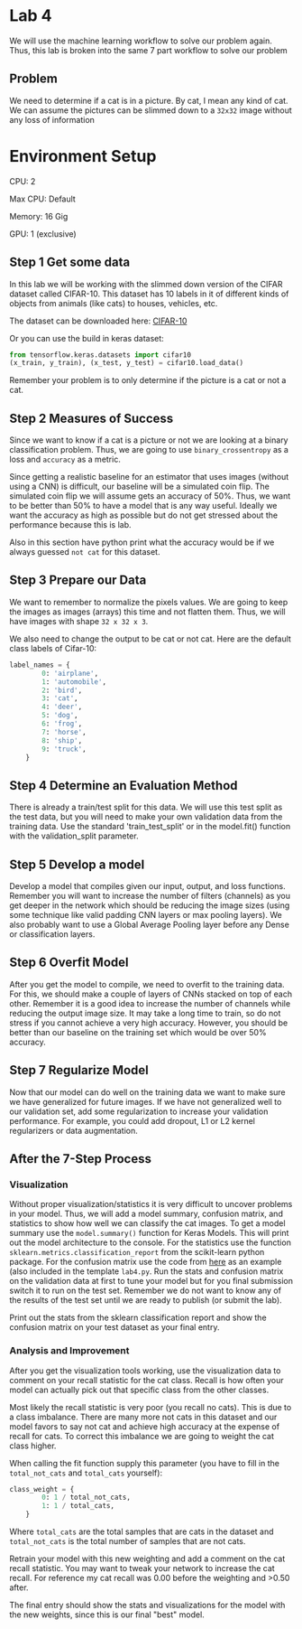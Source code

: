 # Lab 4
We will use the machine learning workflow to solve our problem again. Thus, this lab is broken into the same 7 part workflow to solve our problem
## Problem 
We need to determine if a cat is in a picture. By cat, I mean any kind of cat. We can assume the pictures can be slimmed down to a `32x32` image without any loss of information

# Environment Setup
CPU:                2

Max CPU:         Default

Memory:         16 Gig

GPU:                 1 (exclusive)

## Step 1 Get some data
In this lab we will be working with the slimmed down version of the CIFAR dataset called CIFAR-10. This dataset has 10 labels in it of different kinds of objects from animals (like cats) to houses, vehicles, etc. 

The dataset can be downloaded here:
[CIFAR-10](https://www.cs.toronto.edu/~kriz/cifar.html)

Or you can use the build in keras dataset:
```python
from tensorflow.keras.datasets import cifar10
(x_train, y_train), (x_test, y_test) = cifar10.load_data()
```
Remember your problem is to only determine if the picture is a cat or not a cat.

## Step 2 Measures of Success
Since we want to know if a cat is a picture or not we are looking at a binary classification problem. Thus, we are going to use `binary_crossentropy` as a loss and `accuracy` as a metric.

Since getting a realistic baseline for an estimator that uses images (without using a CNN) is difficult, our baseline will be a simulated coin flip. The simulated coin flip we will assume gets an accuracy of 50%. Thus, we want to be better than 50% to have a model that is any way useful. Ideally we want the accuracy as high as possible but do not get stressed about the performance because this is lab. 

Also in this section have python print what the accuracy would be if we always guessed `not cat` for this dataset.

## Step 3 Prepare our Data
We want to remember to normalize the pixels values. We are going to keep the images as images (arrays) this time and not flatten them. Thus, we will have images with shape `32 x 32 x 3`.

We also need to change the output to be cat or not cat. Here are the default class labels of Cifar-10:
```python
label_names = {
        0: 'airplane',
        1: 'automobile',
        2: 'bird',
        3: 'cat',
        4: 'deer',
        5: 'dog',
        6: 'frog',
        7: 'horse',
        8: 'ship',
        9: 'truck',
    }
```

## Step 4 Determine an Evaluation Method
There is already a train/test split for this data. We will use this test split as the test data, but you will need to make your own validation data from the training data.
Use the standard 'train_test_split' or in the model.fit() function with the validation_split parameter. 

## Step 5 Develop a model
Develop a model that compiles given our input, output, and loss functions. Remember you will want to increase the number of filters (channels) as you get deeper in the network which should be reducing the image sizes (using some technique like valid padding CNN layers or max pooling layers). We also probably want to use a Global Average Pooling layer before any Dense or classification layers.

## Step 6 Overfit Model
After you get the model to compile, we need to overfit to the training data. For this, we should make a couple of layers of CNNs stacked on top of each other. Remember it is a good idea to increase the number of channels while reducing the output image size. It may take a long time to train, so do not stress if you cannot achieve a very high accuracy. However, you should be better than our baseline on the training set which would be over 50% accuracy. 

## Step 7 Regularize Model
Now that our model can do well on the training data we want to make sure we have generalized for future images. If we have not generalized well to our validation set, add some regularization to increase your validation performance. For example, you could add dropout, L1 or L2 kernel regularizers or data augmentation. 

## After the 7-Step Process
### Visualization
Without proper visualization/statistics it is very difficult to uncover problems in your model. Thus, we will add a model summary, confusion matrix, and statistics to show how well we can classify the cat images. 
To get a model summary use the `model.summary()` function for Keras Models. This will print out the model architecture to the console.
For the statistics use the function `sklearn.metrics.classification_report` from the scikit-learn python package. 
For the confusion matrix use the code from [here](https://scikit-learn.org/stable/auto_examples/model_selection/plot_confusion_matrix.html) as an example (also included in the template `lab4.py`. Run the stats and confusion matrix on the validation data at first to tune your model but for you final submission switch it to run on the test set. Remember we do not want to know any of the results of the test set until we are ready to publish (or submit the lab).

Print out the stats from the sklearn classification report and show the confusion matrix on your test dataset as your final entry. 

### Analysis and Improvement
After you get the visualization tools working, use the visualization data to comment on your recall statistic for the cat class. Recall is how often your model can actually pick out that specific class from the other classes. 

Most likely the recall statistic is very poor (you recall no cats). This is due to a class imbalance. There are many more not cats in this dataset and our model favors to say not cat and achieve high accuracy at the expense of recall for cats. To correct this imbalance we are going to weight the cat class higher. 

When calling the fit function supply this parameter (you have to fill in the `total_not_cats` and `total_cats` yourself):
```python
class_weight = {
        0: 1 / total_not_cats,
        1: 1 / total_cats,
    }
```
Where `total_cats` are the total samples that are cats in the dataset and `total_not_cats` is the total number of samples that are not cats.

Retrain your model with this new weighting and add a comment on the cat recall statistic. You may want to tweak your network to increase the cat recall. For reference my cat recall was 0.00 before the weighting and >0.50 after.  

The final entry should show the stats and visualizations for the model with the new weights, since this is our final "best" model.   
